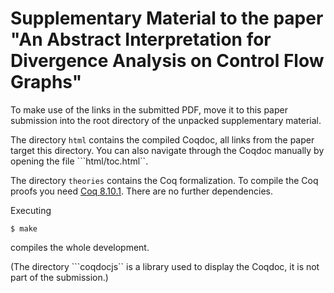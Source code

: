 # Supplementary Material to the paper "An Abstract Interpretation for Divergence Analysis on Control Flow Graphs"

To make use of the links in the submitted PDF, move it to this paper submission into the root directory of the unpacked supplementary material.

The directory ```html``` contains the compiled Coqdoc, all links from the paper target this directory.
You can also navigate through the Coqdoc manually by opening the file ```html/toc.html``.


The directory ```theories``` contains the Coq formalization.
To compile the Coq proofs you need [Coq 8.10.1](https://github.com/coq/coq/releases/tag/V8.10.1).
There are no further dependencies.

Executing
```
$ make
```
compiles the whole development.

(The directory ```coqdocjs`` is a library used to display the Coqdoc, it is not part of the submission.)
